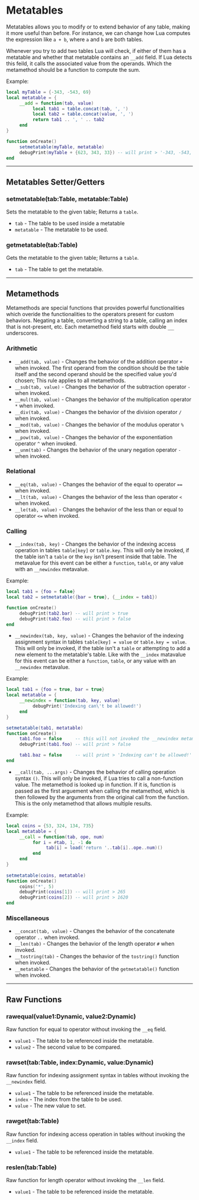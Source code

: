# Metatables
Metatables allows you to modify or to extend behavior of any table, making it more useful than before. For instance, we can change how Lua computes the expression like `a + b`, where `a` and `b` are both tables. 

Whenever you try to add two tables Lua will check, if either of them has a metatable and whether that metatable contains an `__add` field. If Lua detects this feild, it calls the associated value from the operands. Which the metamethod should be a function to compute the sum.

Example:
```lua
local myTable = {-343, -543, 69}
local metatable = {
     __add = function(tab, value)
          local tab1 = table.concat(tab, ', ')
          local tab2 = table.concat(value, ', ')
          return tab1 .. ', ' .. tab2
     end
}

function onCreate()
     setmetatable(myTable, metatable)
     debugPrint(myTable + {623, 343, 33}) -- will print > '-343, -543, 69, 623, 343, 33'
end
```

***

## Metatables Setter/Getters
### setmetatable(tab:Table, metatable:Table)
Sets the metatable to the given table; Returns a `table`.

- `tab` - The table to be used inside a metatable
- `metatable` - The metatable to be used.

### getmetatable(tab:Table)
Gets the metatable to the given table; Returns a `table`.

- `tab` - The table to get the metatable.

***

## Metamethods
Metamethods are special functions that provides powerful functionalities which overide the functionalities to the operators present for custom behaviors. Negating a table, converting a string to a table, calling an index that is not-present, etc. Each metamethod field starts with double <kbd>__</kbd> underscores.

### Arithmetic
- `__add(tab, value)` - Changes the behavior of the addition operator `+` when invoked. The first operand from the condition should be the table itself and the second operand should be the specified value you'd chosen; This rule applies to all metamethods.
- `__sub(tab, value)` - Changes the behavior of the subtraction operator `-` when invoked.
- `__mul(tab, value)` - Changes the behavior of the multiplication operator `*` when invoked.
- `__div(tab, value)` - Changes the behavior of the division operator `/` when invoked.
- `__mod(tab, value)` - Changes the behavior of the modulus operator `%` when invoked.
- `__pow(tab, value)` - Changes the behavior of the exponentiation operator `^` when invoked.
- `__unm(tab)` - Changes the behavior of the unary negation operator `-` when invoked.

### Relational
- `__eq(tab, value)` - Changes the behavior of the equal to operator `==` when invoked.
- `__lt(tab, value)` - Changes the behavior of the less than operator `<` when invoked.
- `__le(tab, value)` - Changes the behavior of the less than or equal to operator `<=` when invoked.

### Calling
- `__index(tab, key)` - Changes the behavior of the indexing access operation in tables `table[key]` or `table.key`. This will only be invoked, if the table isn't a `table` or the `key` isn't present inside that table. The metavalue for this event can be either a `function`, `table`, or any value with an `__newindex` metavalue.

Example:
```lua
local tab1 = {foo = false}
local tab2 = setmetatable({bar = true}, {__index = tab1})

function onCreate()
     debugPrint(tab2.bar) -- will print > true
     debugPrint(tab2.foo) -- will print > false
end
```

- `__newindex(tab, key, value)` - Changes the behavior of the indexing assignment syntax in tables `table[key] = value` or `table.key = value`. This will only be invoked, if the table isn't a `table` or attempting to add a new element to the metatable's table. Like with the `__index` matavalue for this event can be either a `function`, `table`, or any value with an `__newindex` metavalue.

Example:
```lua
local tab1 = {foo = true, bar = true}
local metatable = {
     __newindex = function(tab, key, value)
          debugPrint('Indexing can\'t be allowed!')
     end
}

setmetatable(tab1, metatable)
function onCreate()
     tab1.foo = false     -- this will not invoked the __newindex metamethod.
     debugPrint(tab1.foo) -- will print > false

     tab1.baz = false     -- will print > 'Indexing can't be allowed!'
end
```

- `__call(tab, ...args)` - Changes the behavior of calling operation syntax `()`. This will only be invoked, if Lua tries to call a non-function value. The metamethod is looked up in function. If it is, function is passed as the first arguement when calling the metamethod, which is then followed by the arguments from the original call from the function. This is the only metamethod that allows multiple results.

Example:
```lua
local coins = {53, 324, 134, 735}
local metatable = {
     __call = function(tab, ope, num)
          for i = #tab, 1, -1 do
               tab[i] = load('return '..tab[i]..ope..num)()
          end
     end
}
     
setmetatable(coins, metatable)
function onCreate()
     coins('*', 5)
     debugPrint(coins[1]) -- will print > 265
     debugPrint(coins[2]) -- will print > 1620
end
```

### Miscellaneous
- `__concat(tab, value)` - Changes the behavior of the concatenate operator `..` when invoked.
- `__len(tab)` - Changes the behavior of the length operator `#` when invoked.
- `__tostring(tab)` - Changes the behavior of the `tostring()` function when invoked.
- `__metatable` - Changes the behavior of the `getmetatable()` function when invoked.

***

## Raw Functions
### rawequal(value1:Dynamic, value2:Dynamic)
Raw function for equal to operator without invoking the `__eq` field.

- `value1` - The table to be referenced inside the metatable.
- `value2` - The second value to be compared.

### rawset(tab:Table, index:Dynamic, value:Dynamic)
Raw function for indexing assignment syntax in tables without invoking the `__newindex` field.

- `value1` - The table to be referenced inside the metatable.
- `index` - The index from the table to be used.
- `value` - The new value to set.

### rawget(tab:Table)
Raw function for indexing access operation in tables without invoking the `__index` field.

- `value1` - The table to be referenced inside the metatable.

### reslen(tab:Table)
Raw function for length operator without invoking the `__len` field.

- `value1` - The table to be referenced inside the metatable.

<!-- # References
- https://www.lua.org/pil/13.html
- https://www.lua.org/manual/5.1/manual.html#2.8
- https://www.vikasraj.dev/blog/messing-with-lua-metatables -->